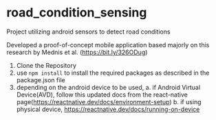 # road_condition_sensing
Project utilizing android sensors to detect road conditions

Developed a proof-of-concept mobile application based majorly on this research by Mednis et al. (https://bit.ly/326ODug)

1. Clone the Repository
2. use `npm install` to install the required packages as described in the package.json file
3. depending on the android device to be used, 
  a. if Android Virtual Device(AVD), follow this updated docs from the react-native page(https://reactnative.dev/docs/environment-setup)
  b. if using physical device, https://reactnative.dev/docs/running-on-device
